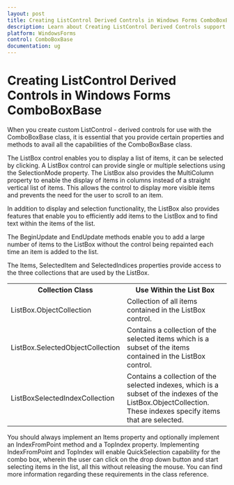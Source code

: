 ```yaml
---
layout: post
title: Creating ListControl Derived Controls in Windows Forms ComboBoxBase control | Syncfusion
description: Learn about Creating ListControl Derived Controls support in Syncfusion Windows Forms ComboBoxBase control and more details.
platform: WindowsForms
control: ComboBoxBase
documentation: ug
---
```


# Creating ListControl Derived Controls in Windows Forms ComboBoxBase

When you create custom ListControl - derived controls for use with the ComboBoxBase class, it is essential that you provide certain properties and methods to avail all the capabilities of the ComboBoxBase class.

The ListBox control enables you to display a list of items, it can be selected by clicking. A ListBox control can provide single or multiple selections using the SelectionMode property. The ListBox also provides the MultiColumn property to enable the display of items in columns instead of a straight vertical list of items. This allows the control to display more visible items and prevents the need for the user to scroll to an item.

In addition to display and selection functionality, the ListBox also provides features that enable you to efficiently add items to the ListBox and to find text within the items of the list.

The BeginUpdate and EndUpdate methods enable you to add a large number of items to the ListBox without the control being repainted each time an item is added to the list.

The Items, SelectedItem and SelectedIndices properties provide access to the three collections that are used by the ListBox.


<table>
<tr>
<th>
Collection Class</th><th>
Use Within the List Box</th></tr>
<tr>
<td>
ListBox.ObjectCollection</td><td>
Collection of all items contained in the ListBox control.</td></tr>
<tr>
<td>
ListBox.SelectedObjectCollection</td><td>
Contains a collection of the selected items which is a subset of the items contained in the ListBox control.</td></tr>
<tr>
<td>
ListBoxSelectedIndexCollection</td><td>
Contains a collection of the selected indexes, which is a subset of the indexes of the ListBox.ObjectCollection. These indexes specify items that are selected.</td></tr>
</table>


You should always implement an Items property and optionally implement an IndexFromPoint method and a TopIndex property. Implementing IndexFromPoint and TopIndex will enable QuickSelection capability for the combo box, wherein the user can click on the drop down button and start selecting items in the list, all this without releasing the mouse. You can find more information regarding these requirements in the class reference.
